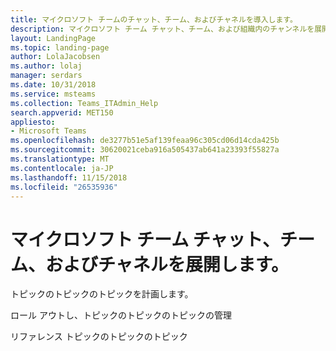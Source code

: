 ```yaml
---
title: マイクロソフト チームのチャット、チーム、およびチャネルを導入します。
description: マイクロソフト チーム チャット、チーム、および組織内のチャンネルを展開するためには、これらのリソースの配置を使用します。
layout: LandingPage
ms.topic: landing-page
author: LolaJacobsen
ms.author: lolaj
manager: serdars
ms.date: 10/31/2018
ms.service: msteams
ms.collection: Teams_ITAdmin_Help
search.appverid: MET150
appliesto:
- Microsoft Teams
ms.openlocfilehash: de3277b51e5af139feaa96c305cd06d14cda425b
ms.sourcegitcommit: 30620021ceba916a505437ab641a23393f55827a
ms.translationtype: MT
ms.contentlocale: ja-JP
ms.lasthandoff: 11/15/2018
ms.locfileid: "26535936"
---
```

# <a name="deploy-microsoft-teams-chat-teams-and-channels"></a>マイクロソフト チーム チャット、チーム、およびチャネルを展開します。


トピックのトピックのトピックを計画します。

ロール アウトし、トピックのトピックのトピックの管理

リファレンス トピックのトピックのトピック